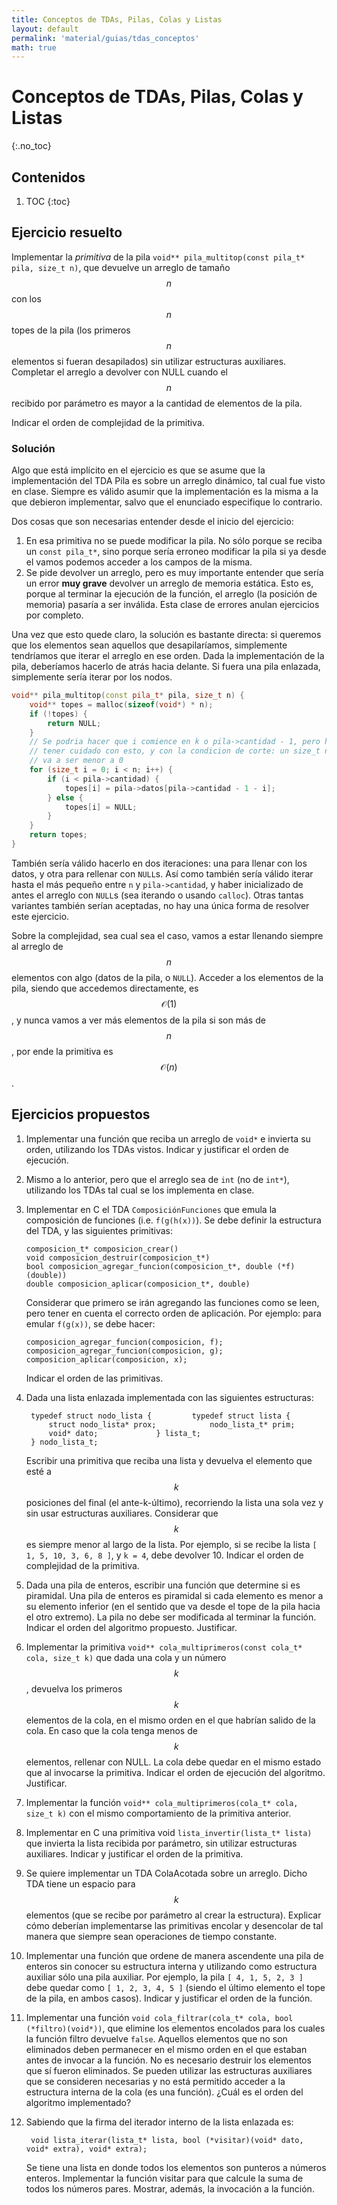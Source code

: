 ```yaml
---
title: Conceptos de TDAs, Pilas, Colas y Listas
layout: default
permalink: 'material/guias/tdas_conceptos'
math: true
---
```


# Conceptos de TDAs, Pilas, Colas y Listas
{:.no_toc}

## Contenidos

1. TOC
{:toc}

## Ejercicio resuelto

Implementar la _primitiva_ de la pila `void** pila_multitop(const pila_t* pila, size_t n)`, que devuelve un arreglo de tamaño $$n$$ con los $$n$$ topes de la pila (los primeros $$n$$ elementos si fueran desapilados) sin utilizar estructuras auxiliares. Completar el arreglo a devolver con NULL cuando el $$n$$ recibido por parámetro es mayor a la cantidad de elementos de la pila.

Indicar el orden de complejidad de la primitiva.

### Solución

Algo que está implícito en el ejercicio es que se asume que la implementación del TDA Pila es sobre un arreglo dinámico, tal
cual fue visto en clase. Siempre es válido asumir que la implementación es la misma a la que debieron implementar, salvo que
el enunciado especifique lo contrario. 


Dos cosas que son necesarias entender desde el inicio del ejercicio: 
1. 	En esa primitiva no se puede modificar la pila. No sólo porque se reciba un `const pila_t*`, sino porque sería erroneo
	modificar la pila si ya desde el vamos podemos acceder a los campos de la misma. 
2.  Se pide devolver un arreglo, pero es muy importante entender que sería un error **muy grave** devolver un arreglo de 
	memoria estática. Esto es, porque al terminar la ejecución de la función, el arreglo (la posición de memoria) pasaría
	a ser inválida. Esta clase de errores anulan ejercicios por completo. 

Una vez que esto quede claro, la solución es bastante directa: si queremos que los elementos sean aquellos que desapilaríamos, simplemente tendríamos que iterar el arreglo en ese orden. Dada la implementación de la pila, deberíamos
hacerlo de atrás hacia delante. Si fuera una pila enlazada, simplemente sería iterar por los nodos. 

```cpp
void** pila_multitop(const pila_t* pila, size_t n) {
	void** topes = malloc(sizeof(void*) * n);
	if (!topes) {
		return NULL;
	}
	// Se podria hacer que i comience en k o pila->cantidad - 1, pero hay que 
	// tener cuidado con esto, y con la condicion de corte: un size_t nunca 
	// va a ser menor a 0
	for (size_t i = 0; i < n; i++) {
		if (i < pila->cantidad) {
			topes[i] = pila->datos[pila->cantidad - 1 - i];
		} else {
			topes[i] = NULL;
		}
	}
	return topes;
}
```

También sería válido hacerlo en dos iteraciones: una para llenar con los datos, y otra para rellenar con `NULL`s.
Así como también sería válido iterar hasta el más pequeño entre `n` y `pila->cantidad`, y haber inicializado de antes el
arreglo con `NULL`s (sea iterando o usando `calloc`). Otras tantas variantes también serían aceptadas, no hay una única forma de resolver este ejercicio. 

Sobre la complejidad, sea cual sea el caso, vamos a estar llenando siempre al arreglo de $$n$$ elementos con algo (datos de la pila, o `NULL`). Acceder a los elementos de la pila, siendo que accedemos directamente, es $$\mathcal{O}(1)$$, y nunca vamos a ver más elementos de la pila si son más de $$n$$, por ende la primitiva es $$\mathcal{O}(n)$$. 



## Ejercicios propuestos

1. 	Implementar una función que reciba un arreglo de `void*` e invierta su orden, utilizando los TDAs vistos.
	Indicar y justificar el orden de ejecución. 

1. 	Mismo a lo anterior, pero que el arreglo sea de `int` (no de `int*`), utilizando los TDAs tal cual se los
	implementa en clase.

1. 	Implementar en C el TDA `ComposiciónFunciones` que emula la composición de funciones (i.e. `f(g(h(x))`). 
	Se debe definir la estructura del TDA, y las siguientes primitivas:
		
		composicion_t* composicion_crear()
		void composicion_destruir(composicion_t*)
		bool composicion_agregar_funcion(composicion_t*, double (*f)(double))
		double composicion_aplicar(composicion_t*, double)

	Considerar que primero se irán agregando las funciones como se leen, pero tener en cuenta el correcto orden
	de aplicación. Por ejemplo: para emular `f(g(x))`, se debe hacer:
		
		composicion_agregar_funcion(composicion, f);
		composicion_agregar_funcion(composicion, g);
		composicion_aplicar(composicion, x);

	Indicar el orden de las primitivas.

1. Dada una lista enlazada implementada con las siguientes estructuras:

		typedef struct nodo_lista { 		typedef struct lista {
			struct nodo_lista* prox; 			nodo_lista_t* prim;
			void* dato; 			} lista_t;
		} nodo_lista_t;

	Escribir una primitiva que reciba una lista y devuelva el elemento que esté a $$k$$ posiciones del final (el
	ante-k-último), recorriendo la lista una sola vez y sin usar estructuras auxiliares. Considerar que
	$$k$$ es siempre menor al largo de la lista.
	Por ejemplo, si se recibe la lista `[ 1, 5, 10, 3, 6, 8 ]`, y `k = 4`, debe devolver 10.
	Indicar el orden de complejidad de la primitiva.


1. 	Dada una pila de enteros, escribir una función que determine si es piramidal. Una pila de enteros es
	piramidal si cada elemento es menor a su elemento inferior (en el sentido que va desde el tope de la 
	pila hacia el otro extremo). La pila no debe ser modificada al terminar la función.
	Indicar el orden del algoritmo propuesto. Justificar.

1. 	Implementar la primitiva `void** cola_multiprimeros(const cola_t* cola, size_t k)` que dada una cola y un 
	número $$k$$, devuelva los primeros $$k$$ elementos de la cola, en el mismo orden en el que habrían
	salido de la cola. En caso que la cola tenga menos de $$k$$ elementos, rellenar con NULL.
	La cola debe quedar en el mismo estado que al invocarse la primitiva.
	Indicar el orden de ejecución del algoritmo. Justificar.

1. 	Implementar la función `void** cola_multiprimeros(cola_t* cola, size_t k)` con el mismo comportamiento de la 
	primitiva anterior.

1. 	Implementar en C una primitiva void `lista_invertir(lista_t* lista)` que invierta la lista recibida
	por parámetro, sin utilizar estructuras auxiliares. Indicar y justificar el orden de la primitiva.

1. 	Se quiere implementar un TDA ColaAcotada sobre un arreglo. Dicho TDA tiene un espacio para $$k$$ elementos 
	(que se recibe por parámetro al crear la estructura). Explicar cómo deberían implementarse las primitivas 
	encolar y desencolar de tal manera que siempre sean operaciones de tiempo constante.

1. 	Implementar una función que ordene de manera ascendente una pila de enteros sin conocer su estructura interna y 
	utilizando como estructura auxiliar sólo una pila auxiliar.
	Por ejemplo, la pila `[ 4, 1, 5, 2, 3 ]` debe quedar como `[ 1, 2, 3, 4, 5 ]` (siendo el último elemento el tope de la pila, en ambos casos). Indicar y justificar el orden de la función.

1. 	Implementar una función `void cola_filtrar(cola_t* cola, bool (*filtro)(void*))`, que elimine los elementos encolados
	para los cuales la función filtro devuelve `false`. Aquellos elementos que no son eliminados deben permanecer en el
	mismo orden en el que estaban antes de invocar a la función. No es necesario destruir los elementos que sí fueron eliminados. Se pueden utilizar las estructuras auxiliares que se consideren necesarias y no está permitido acceder a la estructura interna de la cola (es una función). ¿Cuál es el orden del algoritmo implementado? 

1. Sabiendo que la firma del iterador interno de la lista enlazada es:

		void lista_iterar(lista_t* lista, bool (*visitar)(void* dato, void* extra), void* extra);

	Se tiene una lista en donde todos los elementos son punteros a números enteros. Implementar la función visitar para que calcule la suma de todos los números pares. Mostrar, además, la invocación a la función.


